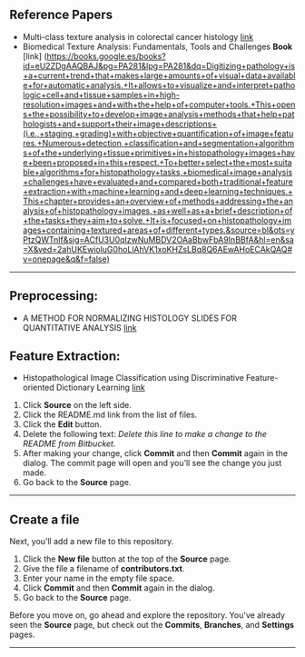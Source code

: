 ## Reference Papers

* Multi-class texture analysis in colorectal cancer histology [link](https://www.nature.com/articles/srep27988)
* Biomedical Texture Analysis: Fundamentals, Tools and Challenges **Book** [link] (https://books.google.es/books?id=eU2ZDgAAQBAJ&pg=PA281&lpg=PA281&dq=Digitizing+pathology+is+a+current+trend+that+makes+large+amounts+of+visual+data+available+for+automatic+analysis.+It+allows+to+visualize+and+interpret+pathologic+cell+and+tissue+samples+in+high-resolution+images+and+with+the+help+of+computer+tools.+This+opens+the+possibility+to+develop+image+analysis+methods+that+help+pathologists+and+support+their+image+descriptions+(i.e.,+staging,+grading)+with+objective+quantification+of+image+features.+Numerous+detection,+classification+and+segmentation+algorithms+of+the+underlying+tissue+primitives+in+histopathology+images+have+been+proposed+in+this+respect.+To+better+select+the+most+suitable+algorithms+for+histopathology+tasks,+biomedical+image+analysis+challenges+have+evaluated+and+compared+both+traditional+feature+extraction+with+machine+learning+and+deep+learning+techniques.+This+chapter+provides+an+overview+of+methods+addressing+the+analysis+of+histopathology+images,+as+well+as+a+brief+description+of+the+tasks+they+aim+to+solve.+It+is+focused+on+histopathology+images+containing+textured+areas+of+different+types.&source=bl&ots=yPtzQWTnlf&sig=ACfU3U0qIzwNuMBDV2OAaBbwFbA9InBBfA&hl=en&sa=X&ved=2ahUKEwioluG0hoLlAhVK1xoKHZsLBq8Q6AEwAHoECAkQAQ#v=onepage&q&f=false)


---

## Preprocessing:
* A METHOD FOR NORMALIZING HISTOLOGY SLIDES FOR QUANTITATIVE ANALYSIS [link](https://sci-hub.tw/https://ieeexplore.ieee.org/document/5193250)


## Feature Extraction:
* Histopathological Image Classification using Discriminative Feature-oriented Dictionary Learning [link](https://arxiv.org/pdf/1506.05032.pdf)



1. Click **Source** on the left side.
2. Click the README.md link from the list of files.
3. Click the **Edit** button.
4. Delete the following text: *Delete this line to make a change to the README from Bitbucket.*
5. After making your change, click **Commit** and then **Commit** again in the dialog. The commit page will open and you’ll see the change you just made.
6. Go back to the **Source** page.

---

## Create a file

Next, you’ll add a new file to this repository.

1. Click the **New file** button at the top of the **Source** page.
2. Give the file a filename of **contributors.txt**.
3. Enter your name in the empty file space.
4. Click **Commit** and then **Commit** again in the dialog.
5. Go back to the **Source** page.

Before you move on, go ahead and explore the repository. You've already seen the **Source** page, but check out the **Commits**, **Branches**, and **Settings** pages.

---
